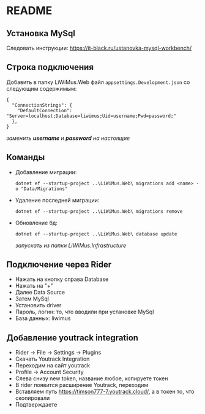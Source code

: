 # README
## Установка MySql
Следовать инструкции: https://it-black.ru/ustanovka-mysql-workbench/

## Строка подключения
Добавить в папку LiWiMus.Web файл `appsettings.Development.json` со следующим содержимым:
```
{
  "ConnectionStrings": {
    "DefaultConnection": "Server=localhost;Database=liwimus;Uid=username;Pwd=password;"
  },
}
```
*заменить **username** и **password** на настоящие*

## Команды
* Добавление миграции:
  ```
  dotnet ef --startup-project ..\LiWiMus.Web\ migrations add <name> -o "Data/Migrations"
  ```
* Удаление последней миграции:
  ```
  dotnet ef --startup-project ..\LiWiMus.Web\ migrations remove
  ```
* Обновление бд:
  ```
  dotnet ef --startup-project ..\LiWiMus.Web\ database update
  ```
  *запускать из папки LiWiMus.Infrastructure* 
  
## Подключение через Rider
* Нажать на кнопку справа Database
* Нажать на "+"
* Далее Data Source 
* Затем MySql
* Установить driver
* Пароль, логин: то, что вводили при установке MySql
* База данных: liwimus

## Добавление youtrack integration
* Rider -> File -> Settings -> Plugins
* Скачать Youtrack Integration
* Переходим на сайт youtrack 
* Profile -> Account Security
* Слева снизу new token, название любое, копируете токен
* В rider появится расширение Youtrack, переходим
* Вставляем путь https://timson777-7.youtrack.cloud/, а в токен то, что скопировали
* Подтверждаете
